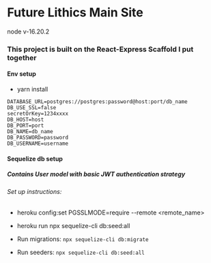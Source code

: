 # Future Lithics Main Site

node v-16.20.2

### This project is built on the React-Express Scaffold I put together

#### Env setup

- yarn install

```
DATABASE_URL=postgres://postgres:password@host:port/db_name
DB_USE_SSL=false
secretOrKey=1234xxxx
DB_HOST=host
DB_PORT=port
DB_NAME=db_name
DB_PASSWORD=password
DB_USERNAME=username
```

#### Sequelize db setup
  
##### Contains User model with basic JWT authentication strategy

###### Set up instructions:

- heroku config:set PGSSLMODE=require --remote <remote_name>

- heroku run npx sequelize-cli db:seed:all

- Run migrations: `npx sequelize-cli db:migrate`

- Run seeders: `npx sequelize-cli db:seed:all`